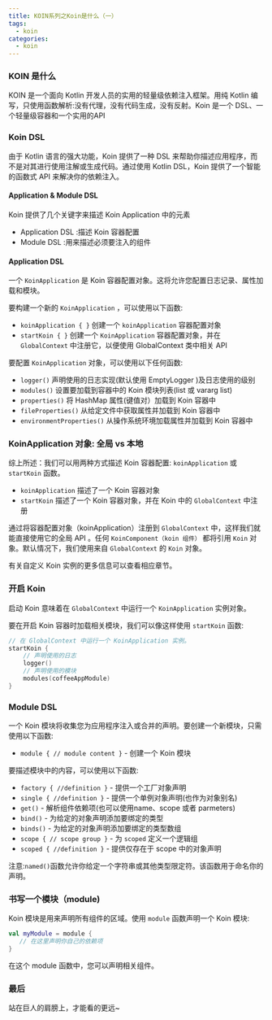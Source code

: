 ```yaml
---
title: KOIN系列之Koin是什么（一）
tags:
  - koin
categories:
  - koin
---
```


### KOIN 是什么

KOIN 是一个面向 Kotlin 开发人员的实用的轻量级依赖注入框架。用纯 Kotlin 编写，只使用函数解析:没有代理，没有代码生成，没有反射。Koin 是一个 DSL、一个轻量级容器和一个实用的API

### Koin DSL

由于 Kotlin 语言的强大功能，Koin 提供了一种 DSL 来帮助你描述应用程序，而不是对其进行使用注解或生成代码。通过使用 Kotlin DSL，Koin 提供了一个智能的函数式 API 来解决你的依赖注入。

#### Application & Module DSL

Koin 提供了几个关键字来描述 Koin Application 中的元素

- Application DSL :描述 Koin 容器配置
- Module  DSL :用来描述必须要注入的组件

#### Application DSL

一个 `KoinApplication` 是 Koin 容器配置对象。这将允许您配置日志记录、属性加载和模块。

要构建一个新的 `KoinApplication` ，可以使用以下函数:

- `koinApplication { }` 创建一个 `koinApplication` 容器配置对象
- `startKoin { }` 创建一个 `KoinApplication` 容器配置对象，并在  `GlobalContext` 中注册它，以便使用 GlobalContext 类中相关 API

要配置 `KoinApplication` 对象，可以使用以下任何函数:

- `logger()` 声明使用的日志实现(默认使用 EmptyLogger )及日志使用的级别
- `modules()` 设置要加载到容器中的 Koin 模块列表(list 或 vararg list)
- `properties()`  将 HashMap 属性(键值对）加载到 Koin 容器中
- `fileProperties()` 从给定文件中获取属性并加载到 Koin 容器中
- `environmentProperties()` 从操作系统环境加载属性并加载到 Koin 容器中

### KoinApplication 对象: 全局 vs 本地

综上所述：我们可以用两种方式描述 Koin 容器配置: `koinApplication` 或 `startKoin` 函数。

- `koinApplication` 描述了一个 Koin 容器对象
- `startKoin` 描述了一个 Koin 容器对象，并在 Koin 中的 `GlobalContext` 中注册
  
通过将容器配置对象（koinApplication）注册到 `GlobalContext` 中，这样我们就能直接使用它的全局 API 。任何 `KoinComponent（koin 组件）` 都将引用 `Koin` 对象。默认情况下，我们使用来自 `GlobalContext` 的 `Koin` 对象。

有关自定义 Koin 实例的更多信息可以查看相应章节。

### 开启 Koin

启动 Koin 意味着在 `GlobalContext` 中运行一个 `KoinApplication` 实例对象。

要在开启 Koin 容器时加载相关模块，我们可以像这样使用 `startKoin` 函数:

```kotlin
// 在 GlobalContext 中运行一个 KoinApplication 实例。
startKoin {
    // 声明使用的日志
    logger()
    // 声明使用的模块
    modules(coffeeAppModule)
}
```

### Module DSL

一个 Koin 模块将收集您为应用程序注入或合并的声明。要创建一个新模块，只需使用以下函数:

- `module { // module content }` - 创建一个 Koin 模块

要描述模块中的内容，可以使用以下函数:

- `factory { //definition }` - 提供一个工厂对象声明
- `single { //definition }` - 提供一个单例对象声明(也作为对象别名)
- `get()` - 解析组件依赖项(也可以使用name、scope 或者 parmeters)
- `bind()` - 为给定的对象声明添加要绑定的类型
- `binds()` - 为给定的对象声明添加要绑定的类型数组
- `scope { // scope group }` - 为 `scoped` 定义一个逻辑组
- `scoped { //definition }` - 提供仅存在于 scope 中的对象声明

注意:`named()`函数允许你给定一个字符串或其他类型限定符。该函数用于命名你的声明。

### 书写一个模块（module)

Koin 模块是用来声明所有组件的区域。使用 `module` 函数声明一个 Koin 模块:

```kotlin
val myModule = module {
   // 在这里声明你自己的依赖项
}
```

在这个 module 函数中，您可以声明相关组件。

### 最后

站在巨人的肩膀上，才能看的更远~
